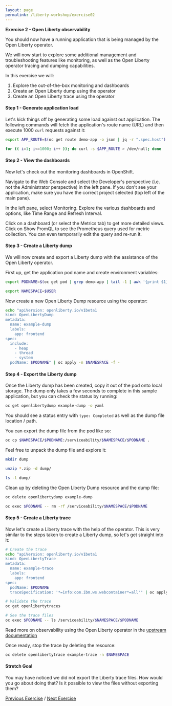 ```yaml
---
layout: page
permalink: /liberty-workshop/exercise02
---
```

__Exercise 2 - Open Liberty observability__

You should now have a running application that is being managed by the Open Liberty operator.

We will now start to explore some additional management and troubleshooting features like monitoring, as well as the Open Liberty operator tracing and dumping capabilities.

In this exercise we will:
1. Explore the out-of-the-box monitoring and dashboards
1. Create an Open Liberty dump using the operator
1. Create an Open Liberty trace using the operator

#### Step 1 - Generate application load
Let's kick things off by generating some load against out application. The following commands will fetch the application's route name (URL) and then execute 1000 `curl` requests against it:
```bash
export APP_ROUTE=$(oc get route demo-app -o json | jq -r ".spec.host")

for (( i=1; i<=1000; i++ )); do curl -s $APP_ROUTE > /dev/null; done
```

#### Step 2 - View the dashboards
Now let's check out the monitoring dashboards in OpenShift.

Navigate to the Web Console and select the Developer's perspective (i.e. not the Administrator perspective) in the left pane. If you don't see your application, make sure you have the correct project selected (top left of the main pane).

In the left pane, select Monitoring. Explore the various dashboards and options, like Time Range and Refresh Interval.

Click on a dashboard (or select the Metrics tab) to get more detailed views. Click on Show PromQL to see the Prometheus query used for metric collection. You can even temporarily edit the query and re-run it.

#### Step 3 - Create a Liberty dump
We will now create and export a Liberty dump with the assistance of the Open Liberty operator.

First up, get the application pod name and create environment variables:
```bash
export PODNAME=$(oc get pod | grep demo-app | tail -1 | awk '{print $1}')

export NAMESPACE=$USER
```

Now create a new Open Liberty Dump resource using the operator:
```bash
echo "apiVersion: openliberty.io/v1beta1
kind: OpenLibertyDump
metadata:
  name: example-dump
  labels:
    app: frontend
spec:
  include:
    - heap
    - thread
    - system
  podName: $PODNAME" | oc apply -n $NAMESPACE -f -
```

#### Step 4 - Export the Liberty dump
Once the Liberty dump has been created, copy it out of the pod onto local storage. The dump only takes a few seconds to complete in this sample application, but you can check the status by running:
```bash
oc get openlibertydump example-dump -o yaml
```

You should see a status entry with `type: Completed` as well as the dump file location / path.

You can export the dump file from the pod like so:
```bash
oc cp $NAMESPACE/$PODNAME:/serviceability/$NAMESPACE/$PODNAME .
```

Feel free to unpack the dump file and explore it:
```bash
mkdir dump

unzip *.zip -d dump/

ls -l dump/
```

Clean up by deleting the Open Liberty Dump resource and the dump file:
```bash
oc delete openlibertydump example-dump

oc exec $PODNAME -- rm -rf /serviceability/$NAMESPACE/$PODNAME
```

#### Step 5 - Create a Liberty trace
Now let's create a Liberty trace with the help of the operator. This is very similar to the steps taken to create a Liberty dump, so let's get straight into it:
```bash
# Create the trace
echo "apiVersion: openliberty.io/v1beta1
kind: OpenLibertyTrace
metadata:
  name: example-trace
  labels:
    app: frontend
spec:
  podName: $PODNAME
  traceSpecification: '*=info:com.ibm.ws.webcontainer*=all'" | oc apply -n $NAMESPACE -f -

# Validate the trace
oc get openlibertytraces

# See the trace files
oc exec $PODNAME -- ls /serviceability/$NAMESPACE/$PODNAME
```

Read more on observability using the Open Liberty operator in the [upstream documentation](https://github.com/OpenLiberty/open-liberty-operator/blob/master/doc/observability-deployment.adoc)

Once ready, stop the trace by deleting the resource:
```bash
oc delete openlibertytrace example-trace -n $NAMESPACE
```

#### Stretch Goal
You may have noticed we did not export the Liberty trace files. How would you go about doing that? Is it possible to view the files without exporting them?

[Previous Exercise](exercise01) / [Next Exercise](exercise03)
